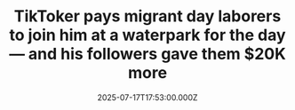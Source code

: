 ---
title: "TikToker pays migrant day laborers to join him at a waterpark for the day — and his followers gave them $20K more"
date: 2025-07-17T17:53:00.000Z
category: Human Kindness
externalLink: "https://www.goodgoodgood.co/articles/juixxe-migrant-day-laborers-waterpark"
image: ""
excerpt: "Jesús Morales, also known as Juixxe on TikTok, has been helping migrant street vendors and day laborers during a time of heightened uncertainty.…"
---